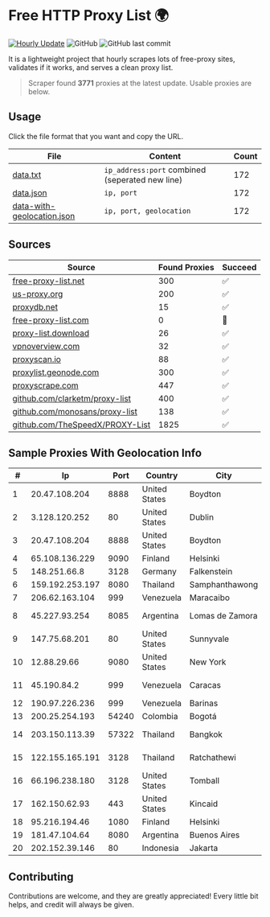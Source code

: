 
# Free HTTP Proxy List 🌍

[![Hourly Update](https://github.com/mertguvencli/http-proxy-list/actions/workflows/main.yml/badge.svg?branch=main)](https://github.com/mertguvencli/http-proxy-list/actions/workflows/main.yml)
![GitHub](https://img.shields.io/github/license/mertguvencli/http-proxy-list)
![GitHub last commit](https://img.shields.io/github/last-commit/mertguvencli/http-proxy-list)

It is a lightweight project that hourly scrapes lots of free-proxy sites, validates if it works, and serves a clean proxy list.


> Scraper found **3771** proxies at the latest update. Usable proxies are below.

## Usage

Click the file format that you want and copy the URL.


|File|Content|Count|
|----|-------|-----|
|[data.txt](https://raw.githubusercontent.com/mertguvencli/http-proxy-list/main/proxy-list/data.txt)|`ip_address:port` combined (seperated new line)|172|
|[data.json](https://raw.githubusercontent.com/mertguvencli/http-proxy-list/main/proxy-list/data.json)|`ip, port`|172|
|[data-with-geolocation.json](https://raw.githubusercontent.com/mertguvencli/http-proxy-list/main/proxy-list/data-with-geolocation.json)|`ip, port, geolocation`|172|

## Sources

|Source|Found Proxies|Succeed|
|------|-------------|-------|
|[free-proxy-list.net](https://free-proxy-list.net)|300|✅|
|[us-proxy.org](https://www.us-proxy.org)|200|✅|
|[proxydb.net](http://proxydb.net)|15|✅|
|[free-proxy-list.com](https://free-proxy-list.com/?page=&port=&type%5B%5D=http&type%5B%5D=https&up_time=0&search=Search)|0|🚫|
|[proxy-list.download](https://www.proxy-list.download/HTTP)|26|✅|
|[vpnoverview.com](https://vpnoverview.com/privacy/anonymous-browsing/free-proxy-servers)|32|✅|
|[proxyscan.io](https://www.proxyscan.io)|88|✅|
|[proxylist.geonode.com](https://proxylist.geonode.com/api/proxy-list?limit=300&page=1&sort_by=lastChecked&sort_type=desc&protocols=http,https)|300|✅|
|[proxyscrape.com](https://api.proxyscrape.com/v2/?request=displayproxies&protocol=http&timeout=10000&country=all&ssl=all&anonymity=all)|447|✅|
|[github.com/clarketm/proxy-list](https://raw.githubusercontent.com/clarketm/proxy-list/master/proxy-list-raw.txt)|400|✅|
|[github.com/monosans/proxy-list](https://raw.githubusercontent.com/monosans/proxy-list/main/proxies/http.txt)|138|✅|
|[github.com/TheSpeedX/PROXY-List](https://raw.githubusercontent.com/TheSpeedX/PROXY-List/master/http.txt)|1825|✅|


## Sample Proxies With Geolocation Info

|#|Ip|Port|Country|City|Internet Service Provider|
|-|--|----|-------|----|-------------------------|
|1|20.47.108.204|8888|United States|Boydton|Microsoft Corporation|
|2|3.128.120.252|80|United States|Dublin|Amazon.com, Inc.|
|3|20.47.108.204|8888|United States|Boydton|Microsoft Corporation|
|4|65.108.136.229|9090|Finland|Helsinki|Hetzner Online GmbH|
|5|148.251.66.8|3128|Germany|Falkenstein|Hetzner Online GmbH|
|6|159.192.253.197|8080|Thailand|Samphanthawong|CAT-BB|
|7|206.62.163.104|999|Venezuela|Maracaibo|Airtek Solutions C.A.|
|8|45.227.93.254|8085|Argentina|Lomas de Zamora|Andros-net Comunicaciones S.R.L.|
|9|147.75.68.201|80|United States|Sunnyvale|Packet Host, Inc.|
|10|12.88.29.66|9080|United States|New York|AT&T Services, Inc.|
|11|45.190.84.2|999|Venezuela|Caracas|TELECOM.CORPORATIVAS TELECORP, C.A|
|12|190.97.226.236|999|Venezuela|Barinas|NetLink América C.A.|
|13|200.25.254.193|54240|Colombia|Bogotá|Andinet ON Line|
|14|203.150.113.39|57322|Thailand|Bangkok|Internet Thailand Company Ltd.|
|15|122.155.165.191|3128|Thailand|Ratchathewi|CAT Telecom Public Company Limited|
|16|66.196.238.180|3128|United States|Tomball|Logix|
|17|162.150.62.93|443|United States|Kincaid|Comcast Cable Communications, LLC|
|18|95.216.194.46|1080|Finland|Helsinki|Hetzner Online GmbH|
|19|181.47.104.64|8080|Argentina|Buenos Aires|Telecentro S.A.|
|20|202.152.39.146|80|Indonesia|Jakarta|PT Aplikanusa Lintasarta|



## Contributing

Contributions are welcome, and they are greatly appreciated! Every
little bit helps, and credit will always be given.

